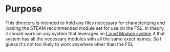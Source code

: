 # Purpose  
This directory is intended to hold any files necessary for characterizing and
loading the STEAM recommended module set for use on the FSL. In theory, it 
should work on any system that leverages an 
[Lmod Module system](https://lmod.readthedocs.io/en/latest/) if that system has
all the necessary modules with all the same exact names.  So I guess it's not too
likely to work anywhere other than the FSL.
